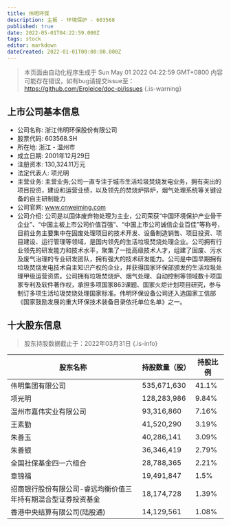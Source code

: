 ```yaml
---
title: 伟明环保
description: 主板 - 环境保护 - 603568
published: true
date: 2022-05-01T04:22:59.000Z
tags: stock
editor: markdown
dateCreated: 2022-01-01T00:00:00.000Z
---
```


> 本页面由自动化程序生成于 Sun May 01 2022 04:22:59 GMT+0800
> 内容可能存在错误，如有bug请提交issue至：https://github.com/Eroleice/doc-pi/issues
{.is-warning}

## 上市公司基本信息
- 公司名称: 浙江伟明环保股份有限公司
- 股票代码: 603568.SH
- 所在地: 浙江 - 温州市
- 成立日期: 2001年12月29日
- 注册资本: 130,324.11万元
- 法定代表人: 项光明
- 主营业务: 主营业务;公司一直专注于城市生活垃圾焚烧发电业务，拥有突出的项目投资，建设和运营业绩，以及领先的焚烧炉排炉，烟气处理系统等关键设备的自主研制能力
- 公司官网: www.cnweiming.com
- 公司介绍: 公司是以固体废弃物处理为主业，公司荣获“中国环境保护产业骨干企业”、“中国主板上市公司价值百强”、“中国上市公司诚信企业百佳”等称号，目前业务主要集中在固废处理项目的技术开发、设备制造销售、项目投资、项目建设、运行管理等领域，是国内领先的生活垃圾焚烧处理企业。公司拥有行业领先的研发能力和技术水平，聚集了一批高级技术人才，组建了固废、污水及废气治理的专业研发团队，拥有强大的技术研发能力。公司是中国早期拥有垃圾焚烧发电技术自主知识产权的企业，并获得国家环保部颁发的生活垃圾处理甲级运营资质。公司拥有垃圾焚烧炉、烟气处理、自动控制等领域数十项国家专利及软件著作权，承担多项国家863课题、国家火炬计划项目研究，参与制订多项生活垃圾焚烧处理国家标准。伟明环保设备公司还入选国家工信部《国家鼓励发展的重大环保技术装备目录依托单位名单》之一。


## 十大股东信息
> 股东持股数据截止于：2022年03月31日
{.is-info}

| 股东名称 | 持股数量（股） | 持股比例 |
| --- | --- | --- |
| 伟明集团有限公司 | 535,671,630 | 41.1% |
| 项光明 | 128,283,986 | 9.84% |
| 温州市嘉伟实业有限公司 | 93,316,860 | 7.16% |
| 王素勤 | 41,520,290 | 3.19% |
| 朱善玉 | 40,286,141 | 3.09% |
| 朱善银 | 36,346,419 | 2.79% |
| 全国社保基金四一六组合 | 28,788,365 | 2.21% |
| 章锦福 | 19,491,847 | 1.5% |
| 招商银行股份有限公司-睿远均衡价值三年持有期混合型证券投资基金 | 18,174,728 | 1.39% |
| 香港中央结算有限公司(陆股通) | 14,129,561 | 1.08% |




